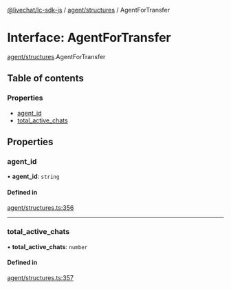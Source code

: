 [@livechat/lc-sdk-js](../README.md) / [agent/structures](../modules/agent_structures.md) / AgentForTransfer

# Interface: AgentForTransfer

[agent/structures](../modules/agent_structures.md).AgentForTransfer

## Table of contents

### Properties

- [agent\_id](agent_structures.AgentForTransfer.md#agent_id)
- [total\_active\_chats](agent_structures.AgentForTransfer.md#total_active_chats)

## Properties

### agent\_id

• **agent\_id**: `string`

#### Defined in

[agent/structures.ts:356](https://github.com/livechat/lc-sdk-js/blob/11cc290/src/agent/structures.ts#L356)

___

### total\_active\_chats

• **total\_active\_chats**: `number`

#### Defined in

[agent/structures.ts:357](https://github.com/livechat/lc-sdk-js/blob/11cc290/src/agent/structures.ts#L357)
